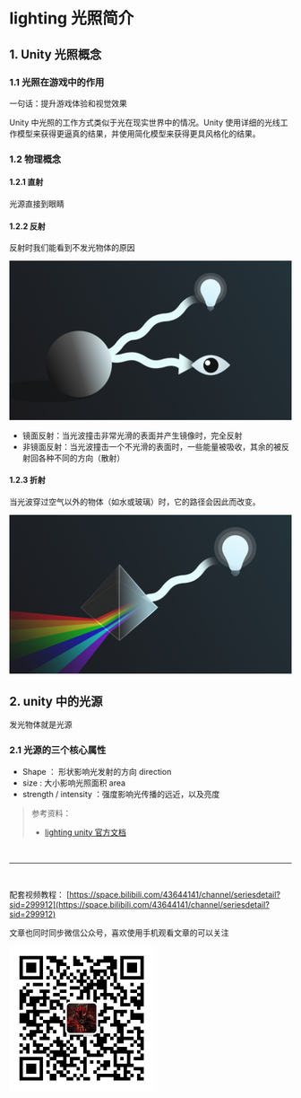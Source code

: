 # lighting 光照简介

## 1. Unity 光照概念

### 1.1 光照在游戏中的作用

一句话：提升游戏体验和视觉效果

Unity 中光照的工作方式类似于光在现实世界中的情况。Unity 使用详细的光线工作模型来获得更逼真的结果，并使用简化模型来获得更具风格化的结果。

### 1.2 物理概念

#### 1.2.1 直射

光源直接到眼睛

#### 1.2.2 反射

反射时我们能看到不发光物体的原因

![](../imgs/CC_Light_Graphic_3.png)

* 镜面反射：当光波撞击非常光滑的表面并产生镜像时，完全反射
* 非镜面反射：当光波撞击一个不光滑的表面时，一些能量被吸收，其余的被反射回各种不同的方向（散射）

#### 1.2.3 折射

当光波穿过空气以外的物体（如水或玻璃）时，它的路径会因此而改变。

![](../imgs/CC_Light_Graphic_2b.png)

## 2. unity 中的光源

发光物体就是光源

### 2.1 光源的三个核心属性

* Shape ： 形状影响光发射的方向 direction
* size : 大小影响光照面积 area
* strength / intensity ：强度影响光传播的远近，以及亮度 


> 参考资料：
> 
> * [lighting unity 官方文档](https://docs.unity3d.com/cn/2022.1/Manual/LightingOverview.html)

<br>
<hr>
<br>

配套视频教程：
[https://space.bilibili.com/43644141/channel/seriesdetail?sid=299912](https://space.bilibili.com/43644141/channel/seriesdetail?sid=299912)

文章也同时同步微信公众号，喜欢使用手机观看文章的可以关注

![](../imgs/微信公众号二维码.jpg)
